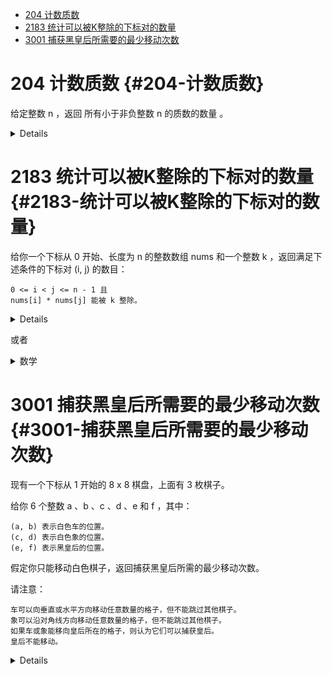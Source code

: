 -   [204 计数质数](#204-计数质数)
-   [2183 统计可以被K整除的下标对的数量](#2183-统计可以被K整除的下标对的数量)
-   [3001 捕获黑皇后所需要的最少移动次数](#3001-捕获黑皇后所需要的最少移动次数)



# 204 计数质数 {#204-计数质数}

给定整数 n ，返回 所有小于非负整数 n 的质数的数量 。

<details>

``` cpp
class Solution {
public:
    int countPrimes(int n) {
        vector<int> isPrime(n,1);
        int ans=0;
        for(int i=2;i<n;i++){
            if(isPrime[i]){
                ans+=1;
                if((long long)i*i<n){
                    for(int j=i*i;j<n;j+=i){
                        isPrime[j]=0;
                    }
                }
            }
        }
        return ans;
    }
};
```

</details>

# 2183 统计可以被K整除的下标对的数量 {#2183-统计可以被K整除的下标对的数量}

给你一个下标从 0 开始、长度为 n 的整数数组 nums 和一个整数 k ，返回满足下述条件的下标对 (i, j) 的数目：

    0 <= i < j <= n - 1 且
    nums[i] * nums[j] 能被 k 整除。

<details>

```cpp
class Solution {
public:
    long long countPairs(vector<int>& nums, int k) {
        vector<int> divisors;
        for(int d=1;d*d<=k;++d){//预处理所有k的因子
            if(k%d==0){
                divisors.emplace_back(d);
                if(d*d<k) divisors.emplace_back(k/d);
            }
        }
        long long ans=0;
        unordered_map<int,int> cnt;
        for(int v:nums){
            ans+=cnt[k/gcd(v,k)];
            for(int d:divisors){
                if(v%d==0) ++cnt[d];
            }
        }
        return ans;
    }
};
```

</details>
 

或者

<details>

<summary>
数学
</summary>
 
```cpp
class Solution {
public:
    long long coutPairs(vector<int>& nums, int k) {
        unordered_map<int, int> freq;
        for (int num: nums) {
            ++freq[gcd(num, k)];
        }

        long long ans = 0;
        for (auto&& [x, occx]: freq) {
            for (auto&& [y, occy]: freq) {
                if (static_cast<long long>(x) * y % k == 0) {
                    ans += static_cast<long long>(occx) * occy;
                }
            }
        }

        for (int num: nums) {
            if (static_cast<long long>(num) * num % k == 0) {
                --ans;
            }
        }

        return ans / 2;
    }
};
```

</details>
 
# 3001 捕获黑皇后所需要的最少移动次数 {#3001-捕获黑皇后所需要的最少移动次数}


现有一个下标从 1 开始的 8 x 8 棋盘，上面有 3 枚棋子。

给你 6 个整数 a 、b 、c 、d 、e 和 f ，其中：

    (a, b) 表示白色车的位置。
    (c, d) 表示白色象的位置。
    (e, f) 表示黑皇后的位置。

假定你只能移动白色棋子，返回捕获黑皇后所需的最少移动次数。

请注意：

    车可以向垂直或水平方向移动任意数量的格子，但不能跳过其他棋子。
    象可以沿对角线方向移动任意数量的格子，但不能跳过其他棋子。
    如果车或象能移向皇后所在的格子，则认为它们可以捕获皇后。
    皇后不能移动。

<details>

```cpp
class Solution {
public:
    bool in_between(int l,int m,int r){
        return min(l,r)< m && m<max(l,r);
    }
    int minMovesToCaptureTheQueen(int a, int b, int c, int d, int e, int f) {
        if(a==e&&(c!=e||!in_between(b, d, f))
        ||b==f&&(d!=f||!in_between(a,c,e))
        || c+d==e+f&&(a+b!=e+f||!in_between(c,a,e))
        ||c-d==e-f&&(a-b!=e-f||!in_between(c,a,e))){
            return 1;
        }
        return 2;
    }
};
```

</details>
 

